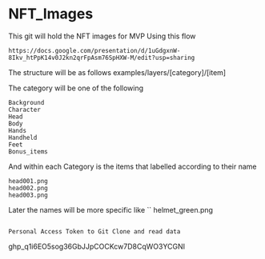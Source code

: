 # NFT_Images

This git will hold the NFT images for MVP
Using this flow
```
https://docs.google.com/presentation/d/1uGdgxnW-8Ikv_htPpK14v0J2kn2qrFpAsm76SpHXW-M/edit?usp=sharing
```

The structure will be as follows
examples/layers/[category]/[item]

The category will be one of the following
```
Background
Character
Head
Body
Hands
Handheld
Feet
Bonus_items 
```
And within each Category is the items that labelled according to their name
```
head001.png
head002.png
head003.png
```
Later the names will be more specific like
``
helmet_green.png
```

Personal Access Token to Git Clone and read data
```
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
```



